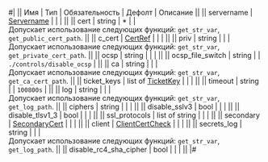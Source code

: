 
#|
|| Имя | Тип | Обязательность | Дефолт | Описание ||
|| servername | [Servername](#Servername) |  |  |  ||
|| cert | string | * |  |   
Допускает использование следующих функций: `get_str_var`, `get_public_cert_path`. ||
|| c_cert | [CertRef](#CertRef) |  |  |  ||
|| priv | string |  |  |   
Допускает использование следующих функций: `get_str_var`, `get_private_cert_path`. ||
|| ocsp | string |  |  |  ||
|| ocsp_file_switch | string |  | `./controls/disable_ocsp` |  ||
|| ca | string |  |  |   
Допускает использование следующих функций: `get_str_var`, `get_ca_cert_path`. ||
|| ticket_keys | list of [TicketKey](#TicketKey) |  |  |  ||
|| timeout | string |  | `100800s` |  ||
|| log | string |  |  |   
Допускает использование следующих функций: `get_str_var`, `get_log_path`. ||
|| ciphers | string |  |  |  ||
|| disable_sslv3 | bool |  |  |  ||
|| disable_tlsv1_3 | bool |  |  |  ||
|| ssl_protocols | list of string |  |  |  ||
|| secondary | [SecondaryCert](#SecondaryCert) |  |  |  ||
|| client | [ClientCertCheck](#ClientCertCheck) |  |  |  ||
|| secrets_log | string |  |  |   
Допускает использование следующих функций: `get_str_var`, `get_log_path`. ||
|| disable_rc4_sha_cipher | bool |  |  |  ||
|#